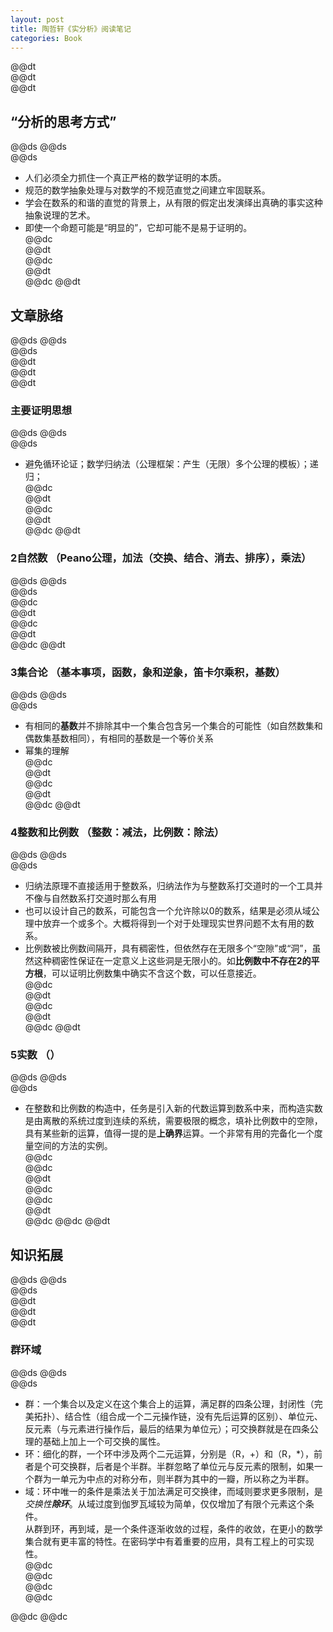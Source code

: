 ```yaml
---  
layout: post  
title: 陶哲轩《实分析》阅读笔记  
categories: Book  
---  
```

@@dt  
@@dt  
@@dt
## “分析的思考方式”
@@ds
@@ds  
@@ds  
- 人们必须全力抓住一个真正严格的数学证明的本质。  
- 规范的数学抽象处理与对数学的不规范直觉之间建立牢固联系。  
- 学会在数系的和谐的直觉的背景上，从有限的假定出发演绎出真确的事实这种抽象说理的艺术。  
- 即使一个命题可能是“明显的”，它却可能不是易于证明的。  
@@dc  
@@dt  
@@dc  
@@dt  
@@dc
@@dt
## 文章脉络
@@ds
@@ds  
@@ds  
@@dt  
@@dt  
@@dt
### 主要证明思想
@@ds
@@ds  
@@ds  
- 避免循环论证；数学归纳法（公理框架：产生（无限）多个公理的模板）；递归；  
@@dc  
@@dt  
@@dc  
@@dt  
@@dc
@@dt
### 2自然数 （Peano公理，加法（交换、结合、消去、排序），乘法）
@@ds
@@ds  
@@ds  
@@dc  
@@dt  
@@dc  
@@dt  
@@dc
@@dt
### 3集合论 （基本事项，函数，象和逆象，笛卡尔乘积，基数）
@@ds
@@ds  
@@ds  
- 有相同的**基数**并不排除其中一个集合包含另一个集合的可能性（如自然数集和偶数集基数相同），有相同的基数是一个等价关系  
- 幂集的理解  
@@dc  
@@dt  
@@dc  
@@dt  
@@dc
@@dt
### 4整数和比例数 （整数：减法，比例数：除法）
@@ds
@@ds  
@@ds  
- 归纳法原理不直接适用于整数系，归纳法作为与整数系打交道时的一个工具并不像与自然数系打交道时那么有用  
- 也可以设计自己的数系，可能包含一个允许除以0的数系，结果是必须从域公理中放弃一个或多个。大概将得到一个对于处理现实世界问题不太有用的数系。  
- 比例数被比例数间隔开，具有稠密性，但依然存在无限多个“空隙”或“洞”，虽然这种稠密性保证在一定意义上这些洞是无限小的。如**比例数中不存在2的平方根**，可以证明比例数集中确实不含这个数，可以任意接近。  
@@dc  
@@dt  
@@dc  
@@dt  
@@dc
@@dt
### 5实数 （）
@@ds
@@ds  
@@ds  
- 在整数和比例数的构造中，任务是引入新的代数运算到数系中来，而构造实数是由离散的系统过度到连续的系统，需要极限的概念，填补比例数中的空隙，具有某些新的运算，值得一提的是**上确界**运算。一个非常有用的完备化一个度量空间的方法的实例。  
@@dc  
@@dc  
@@dt  
@@dc  
@@dc  
@@dt  
@@dc
@@dc
@@dt
## 知识拓展
@@ds
@@ds  
@@ds  
@@dt  
@@dt  
@@dt
### 群环域
@@ds
@@ds  
@@ds  
- 群：一个集合以及定义在这个集合上的运算，满足群的四条公理，封闭性（完美拓扑）、结合性（组合成一个二元操作链，没有先后运算的区别）、单位元、反元素（与元素进行操作后，最后的结果为单位元）；可交换群就是在四条公理的基础上加上一个可交换的属性。  
- 环：细化的群，一个环中涉及两个二元运算，分别是（R，+）和（R，\*），前者是个可交换群，后者是个半群。半群忽略了单位元与反元素的限制，如果一个群为一单元为中点的对称分布，则半群为其中的一瓣，所以称之为半群。  
- 域：环中唯一的条件是乘法关于加法满足可交换律，而域则要求更多限制，是*交换性****除环***。从域过度到伽罗瓦域较为简单，仅仅增加了有限个元素这个条件。  
从群到环，再到域，是一个条件逐渐收敛的过程，条件的收敛，在更小的数学集合就有更丰富的特性。在密码学中有着重要的应用，具有工程上的可实现性。  
@@dc  
@@dc  
@@dc  
@@dc  

@@dc
@@dc
